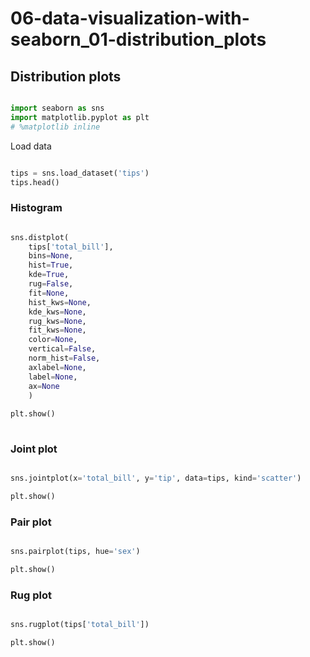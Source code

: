 # 06-data-visualization-with-seaborn_01-distribution_plots

## Distribution plots

```python

import seaborn as sns
import matplotlib.pyplot as plt
# %matplotlib inline

```

Load data

```python

tips = sns.load_dataset('tips')
tips.head()

```

### Histogram

```python

sns.distplot(
    tips['total_bill'],
    bins=None,
    hist=True,
    kde=True,
    rug=False,
    fit=None,
    hist_kws=None,
    kde_kws=None,
    rug_kws=None,
    fit_kws=None,
    color=None,
    vertical=False,
    norm_hist=False,
    axlabel=None,
    label=None,
    ax=None
    )
    
plt.show()
    
```

### Joint plot

```python

sns.jointplot(x='total_bill', y='tip', data=tips, kind='scatter')

plt.show()

```

### Pair plot

```python

sns.pairplot(tips, hue='sex')

plt.show()

```

### Rug plot

```python

sns.rugplot(tips['total_bill'])

plt.show()

```
